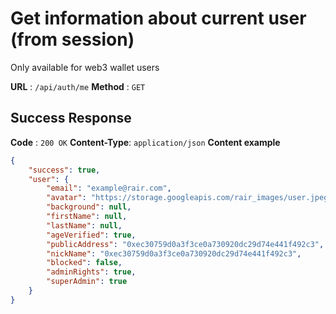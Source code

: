 # Get information about current user (from session)
Only available for web3 wallet users

**URL** : `/api/auth/me`
**Method** : `GET`

## Success Response
**Code** : `200 OK`
**Content-Type**: `application/json`
**Content example**
```json
{
    "success": true,
    "user": {
        "email": "example@rair.com",
        "avatar": "https://storage.googleapis.com/rair_images/user.jpeg",
        "background": null,
        "firstName": null,
        "lastName": null,
        "ageVerified": true,
        "publicAddress": "0xec30759d0a3f3ce0a730920dc29d74e441f492c3",
        "nickName": "0xec30759d0a3f3ce0a730920dc29d74e441f492c3",
        "blocked": false,
        "adminRights": true,
        "superAdmin": true
    }
}
```